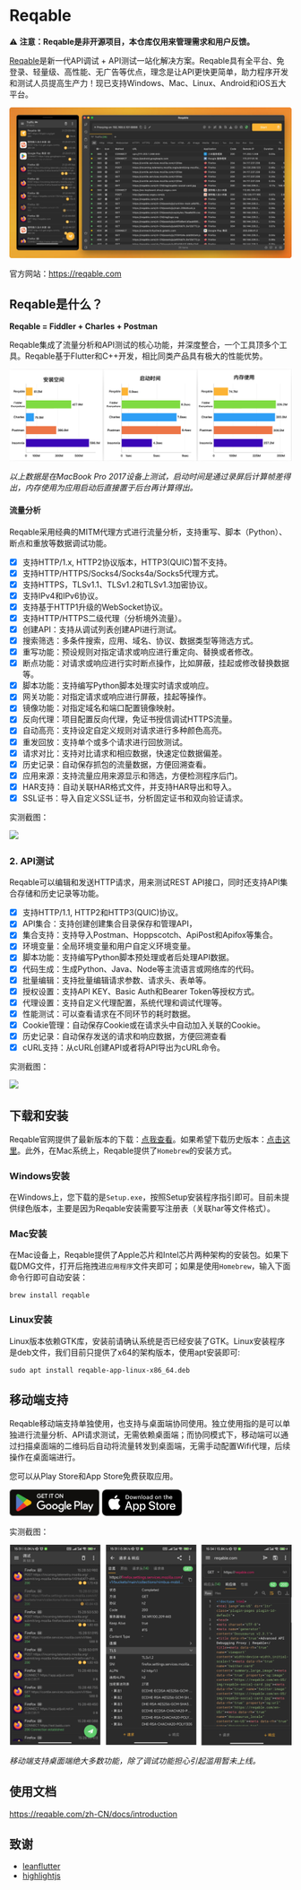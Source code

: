 # Reqable

⚠️ **注意：Reqable是非开源项目，本仓库仅用来管理需求和用户反馈。**

[Reqable](https://reqable.com/)是新一代API调试 + API测试一站化解决方案。Reqable具有全平台、免登录、轻量级、高性能、无广告等优点，理念是让API更快更简单，助力程序开发和测试人员提高生产力！现已支持Windows、Mac、Linux、Android和iOS五大平台。

![](./arts/products.webp)

官方网站：https://reqable.com

## Reqable是什么？

**Reqable = Fiddler + Charles + Postman**

Reqable集成了流量分析和API测试的核心功能，并深度整合，一个工具顶多个工具。Reqable基于Flutter和C++开发，相比同类产品具有极大的性能优势。

![](./arts//benchmark_zh_01.png)

*以上数据是在MacBook Pro 2017设备上测试，启动时间是通过录屏后计算帧差得出，内存使用为应用启动后直接置于后台再计算得出。*

#### 流量分析

Reqable采用经典的MITM代理方式进行流量分析，支持重写、脚本（Python）、断点和重放等数据调试功能。

- [x] 支持HTTP/1.x, HTTP2协议版本，HTTP3(QUIC)暂不支持。
- [x] 支持HTTP/HTTPS/Socks4/Socks4a/Socks5代理方式。
- [x] 支持HTTPS，TLSv1.1、TLSv1.2和TLSv1.3加密协议。
- [x] 支持IPv4和IPv6协议。
- [x] 支持基于HTTP1升级的WebSocket协议。
- [x] 支持HTTP/HTTPS二级代理（分析境外流量）。
- [x] 创建API：支持从调试列表创建API进行测试。
- [x] 搜索筛选：多条件搜索，应用、域名、协议、数据类型等筛选方式。
- [x] 重写功能：预设规则对指定请求或响应进行重定向、替换或者修改。
- [x] 断点功能：对请求或响应进行实时断点操作，比如屏蔽，挂起或修改替换数据等。
- [x] 脚本功能：支持编写Python脚本处理实时请求或响应。
- [x] 网关功能：对指定请求或响应进行屏蔽，挂起等操作。
- [x] 镜像功能：对指定域名和端口配置镜像映射。
- [x] 反向代理：项目配置反向代理，免证书授信调试HTTPS流量。
- [x] 自动高亮：支持设定自定义规则对请求进行多种颜色高亮。
- [x] 重发回放：支持单个或多个请求进行回放测试。
- [x] 请求对比：支持对比请求和相应数据，快速定位数据偏差。
- [x] 历史记录：自动保存抓包的流量数据，方便回溯查看。
- [x] 应用来源：支持流量应用来源显示和筛选，方便检测程序后门。
- [x] HAR支持：自动关联HAR格式文件，并支持HAR导出和导入。
- [x] SSL证书：导入自定义SSL证书，分析固定证书和双向验证请求。

实测截图：

![](https://reqable.com/zh-CN/assets/images/capture-b83e81418424a3d474dc79673a1dfbd2.png)

### 2. API测试

Reqable可以编辑和发送HTTP请求，用来测试REST API接口，同时还支持API集合存储和历史记录等功能。

- [x] 支持HTTP/1.1, HTTP2和HTTP3(QUIC)协议。
- [x] API集合：支持创建创建集合目录保存和管理API，
- [x] 集合支持：支持导入Postman、Hoppscotch、ApiPost和Apifox等集合。
- [x] 环境变量：全局环境变量和用户自定义环境变量。
- [x] 脚本功能：支持编写Python脚本预处理或者后处理API数据。
- [x] 代码生成：生成Python、Java、Node等主流语言或网络库的代码。
- [x] 批量编辑：支持批量编辑请求参数、请求头、表单等。
- [x] 授权设置：支持API KEY、Basic Auth和Bearer Token等授权方式。
- [x] 代理设置：支持自定义代理配置，系统代理和调试代理等。
- [x] 性能测试：可以查看请求在不同环节的耗时数据。
- [x] Cookie管理：自动保存Cookie或在请求头中自动加入关联的Cookie。
- [x] 历史记录：自动保存发送的请求和响应数据，方便回溯查看
- [x] cURL支持：从cURL创建API或者将API导出为cURL命令。

实测截图：

![](https://reqable.com/zh-CN/assets/images/rest-8000a6dcc1cd34874c852136e4113b40.png)

## 下载和安装

Reqable官网提供了最新版本的下载：[点我查看](https://reqable.com/zh-CN/download)。如果希望下载历史版本：[点击这里](https://github.com/reqable/reqable-app/releases)。此外，在Mac系统上，Reqable提供了`Homebrew`的安装方式。

### Windows安装

在Windows上，您下载的是`Setup.exe`，按照Setup安装程序指引即可。目前未提供绿色版本，主要是因为Reqable安装需要写注册表（关联har等文件格式）。

### Mac安装

在Mac设备上，Reqable提供了Apple芯片和Intel芯片两种架构的安装包。如果下载DMG文件，打开后拖拽进`应用程序`文件夹即可；如果是使用`Homebrew`，输入下面命令行即可自动安装：
```shell
brew install reqable
```

### Linux安装

Linux版本依赖GTK库，安装前请确认系统是否已经安装了GTK。Linux安装程序是deb文件，我们目前只提供了x64的架构版本，使用apt安装即可:
```shell
sudo apt install reqable-app-linux-x86_64.deb
```

## 移动端支持

Reqable移动端支持单独使用，也支持与桌面端协同使用。独立使用指的是可以单独进行流量分析、API请求测试，无需依赖桌面端；而协同模式下，移动端可以通过扫描桌面端的二维码后自动将流量转发到桌面端，无需手动配置Wifi代理，后续操作在桌面端进行。

您可以从Play Store和App Store免费获取应用。

<a href="https://play.google.com/store/apps/details?id=com.reqable.android"><img src="arts/play_store.svg" height="48"></a>
<a href="https://apps.apple.com/app/id6473166828"><img src="arts/app_store.svg" height="48"></a>

实测截图：

![](/arts/screenshot_zh_03.png)

*移动端支持桌面端绝大多数功能，除了调试功能担心引起滥用暂未上线。*

## 使用文档
https://reqable.com/zh-CN/docs/introduction

## 致谢
- [leanflutter](https://github.com/leanflutter)
- [highlightjs](https://github.com/highlightjs/highlight.js)
